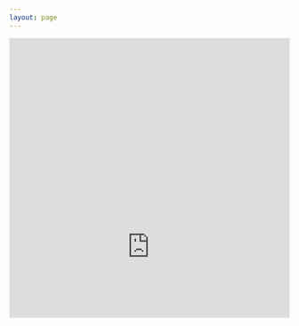 ```yaml
---
layout: page
---
```


<div id="iframe-container"
 style="overflow: hidden; padding-top: 100%; padding-bottom: 0%; position: relative; scrolling : no;">
 <iframe src="https://docs.google.com/forms/d/e/1FAIpQLScWsm-F6TS0cv5MRILwmgKkwQ5lnlDZ1DfbRq8EuI4upC5e_g/viewform?embedded=true" style="border: 0; height: 751; left: 0; position: absolute; top: 0; width: 100%; scrolling : no;"></iframe>
</div>
<!--
<div class="col s12">
  <div class="icontain">
    <iframe src="https://docs.google.com/forms/d/e/1FAIpQLScWsm-F6TS0cv5MRILwmgKkwQ5lnlDZ1DfbRq8EuI4upC5e_g/viewform?embedded=true" width:100% height:100%>Loading...</iframe>
  </div>
</div>
-->
<!--
<iframe src="https://docs.google.com/forms/d/e/1FAIpQLScWsm-F6TS0cv5MRILwmgKkwQ5lnlDZ1DfbRq8EuI4upC5e_g/viewform?embedded=true" width="640" height="751" align="middle" frameborder="0" marginheight="0" marginwidth="0">Loading...</iframe>
-->
